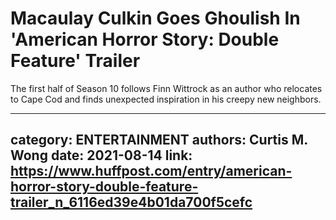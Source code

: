 # Macaulay Culkin Goes Ghoulish In 'American Horror Story: Double Feature' Trailer

The first half of Season 10 follows Finn Wittrock as an author who relocates to Cape Cod and finds unexpected inspiration in his creepy new neighbors.

---
category: ENTERTAINMENT
authors: Curtis M. Wong
date: 2021-08-14
link: https://www.huffpost.com/entry/american-horror-story-double-feature-trailer_n_6116ed39e4b01da700f5cefc
---
